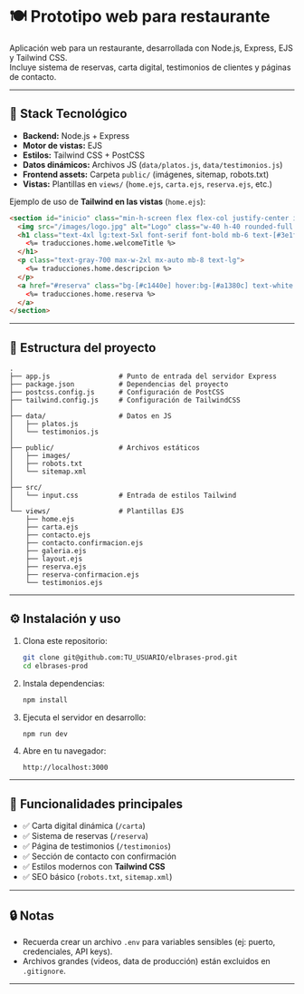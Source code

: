 # 🍽️ Prototipo web para restaurante

Aplicación web para un restaurante, desarrollada con Node.js, Express, EJS y Tailwind CSS.  
Incluye sistema de reservas, carta digital, testimonios de clientes y páginas de contacto.

---

## 🚀 Stack Tecnológico

- **Backend:** Node.js + Express
- **Motor de vistas:** EJS
- **Estilos:** Tailwind CSS + PostCSS
- **Datos dinámicos:** Archivos JS (`data/platos.js`, `data/testimonios.js`)
- **Frontend assets:** Carpeta `public/` (imágenes, sitemap, robots.txt)
- **Vistas:** Plantillas en `views/` (`home.ejs`, `carta.ejs`, `reserva.ejs`, etc.)

Ejemplo de uso de **Tailwind en las vistas** (`home.ejs`):

```html
<section id="inicio" class="min-h-screen flex flex-col justify-center items-center px-4 py-16 text-center">
  <img src="/images/logo.jpg" alt="Logo" class="w-40 h-40 rounded-full border-4 border-[#3e1f0f]" />
  <h1 class="text-4xl lg:text-5xl font-serif font-bold mb-6 text-[#3e1f0f]">
    <%= traducciones.home.welcomeTitle %>
  </h1>
  <p class="text-gray-700 max-w-2xl mx-auto mb-8 text-lg">
    <%= traducciones.home.descripcion %>
  </p>
  <a href="#reserva" class="bg-[#c1440e] hover:bg-[#a1380c] text-white px-6 py-3 rounded-xl text-lg">
    <%= traducciones.home.reserva %>
  </a>
</section>
```

---

## 📂 Estructura del proyecto

```
.
├── app.js                 # Punto de entrada del servidor Express
├── package.json           # Dependencias del proyecto
├── postcss.config.js      # Configuración de PostCSS
├── tailwind.config.js     # Configuración de TailwindCSS
│
├── data/                  # Datos en JS
│   ├── platos.js
│   └── testimonios.js
│
├── public/                # Archivos estáticos
│   ├── images/
│   ├── robots.txt
│   └── sitemap.xml
│
├── src/
│   └── input.css          # Entrada de estilos Tailwind
│
└── views/                 # Plantillas EJS
    ├── home.ejs
    ├── carta.ejs
    ├── contacto.ejs
    ├── contacto.confirmacion.ejs
    ├── galeria.ejs
    ├── layout.ejs
    ├── reserva.ejs
    ├── reserva-confirmacion.ejs
    └── testimonios.ejs
```

---

## ⚙️ Instalación y uso

1. Clona este repositorio:
   ```bash
   git clone git@github.com:TU_USUARIO/elbrases-prod.git
   cd elbrases-prod
   ```

2. Instala dependencias:
   ```bash
   npm install
   ```

3. Ejecuta el servidor en desarrollo:
   ```bash
   npm run dev
   ```

4. Abre en tu navegador:
   ```
   http://localhost:3000
   ```

---

## 📸 Funcionalidades principales

- ✅ Carta digital dinámica (`/carta`)  
- ✅ Sistema de reservas (`/reserva`)  
- ✅ Página de testimonios (`/testimonios`)  
- ✅ Sección de contacto con confirmación  
- ✅ Estilos modernos con **Tailwind CSS**  
- ✅ SEO básico (`robots.txt`, `sitemap.xml`)  

---

## 🔒 Notas

- Recuerda crear un archivo `.env` para variables sensibles (ej: puerto, credenciales, API keys).  
- Archivos grandes (videos, data de producción) están excluidos en `.gitignore`.  

---